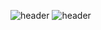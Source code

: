 ![header](https://capsule-render.vercel.app/api?type=waving&color=auto&height=300&section=header&text=Hello%20I'm%20HyeonSeok&fontSize=55)
![header](https://capsule-render.vercel.app/api?type=waving&height=300&color=gradient&text=Hello%20I'm%20HyeonSeok&section=header&reversal=true&textBg=false&fontColor=fff&fontSize=60&animation=blinking)
